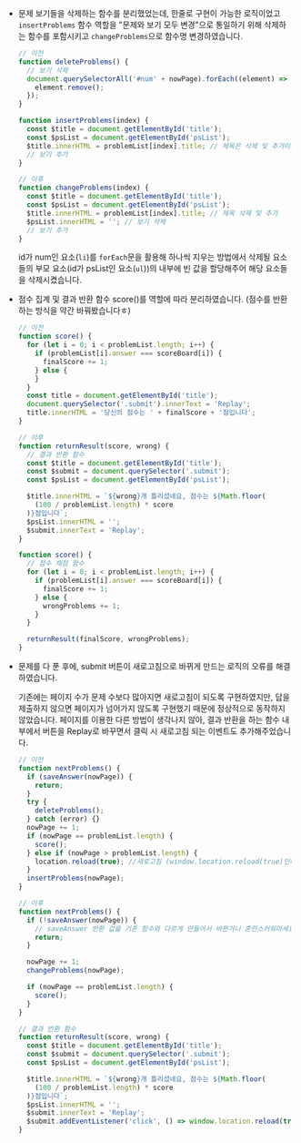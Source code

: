 - 문제 보기들을 삭제하는 함수를 분리했었는데, 한줄로 구현이 가능한 로직이었고 `insertProblems` 함수 역할을 "문제와 보기 모두 변경"으로 통일하기 위해 삭제하는 함수를 포함시키고 `changeProblems`으로 함수명 변경하였습니다.

  ```js
  // 이전
  function deleteProblems() {
    // 보기 삭제
    document.querySelectorAll('#num' + nowPage).forEach((element) => {
      element.remove();
    });
  }

  function insertProblems(index) {
    const $title = document.getElementById('title');
    const $psList = document.getElementById('psList');
    $title.innerHTML = problemList[index].title; // 제목은 삭제 및 추가이지만
    // 보기 추가																		// 보기는 추가만 하는 로직이었음
  }
  ```

  ```js
  // 이후
  function changeProblems(index) {
    const $title = document.getElementById('title');
    const $psList = document.getElementById('psList');
    $title.innerHTML = problemList[index].title; // 제목 삭제 및 추가
    $psList.innerHTML = ''; // 보기 삭제
    // 보기 추가
  }
  ```

  id가 num인 요소(`li`)를 `forEach`문을 활용해 하나씩 지우는 방법에서 삭제될 요소들의 부모 요소(id가 psList인 요소(`ul`))의 내부에 빈 값을 할당해주어 해당 요소들을 삭제시켰습니다.

- 점수 집계 및 결과 반환 함수 score()를 역할에 따라 분리하였습니다. (점수를 반환하는 방식을 약간 바꿔봤습니다ㅎ)

  ```js
  // 이전
  function score() {
    for (let i = 0; i < problemList.length; i++) {
      if (problemList[i].answer === scoreBoard[i]) {
        finalScore += 1;
      } else {
      }
    }
    const title = document.getElementById('title');
    document.querySelector('.submit').innerText = 'Replay';
    title.innerHTML = '당신의 점수는 ' + finalScore + '점입니다';
  }
  ```

  ```js
  // 이후
  function returnResult(score, wrong) {
    // 결과 반환 함수
    const $title = document.getElementById('title');
    const $submit = document.querySelector('.submit');
    const $psList = document.getElementById('psList');

    $title.innerHTML = `${wrong}개 틀리셨네요, 점수는 ${Math.floor(
      (100 / problemList.length) * score
    )}점입니다`;
    $psList.innerHTML = '';
    $submit.innerText = 'Replay';
  }

  function score() {
    // 점수 채점 함수
    for (let i = 0; i < problemList.length; i++) {
      if (problemList[i].answer === scoreBoard[i]) {
        finalScore += 1;
      } else {
        wrongProblems += 1;
      }
    }

    returnResult(finalScore, wrongProblems);
  }
  ```

- 문제를 다 푼 후에, submit 버튼이 새로고침으로 바뀌게 만드는 로직의 오류를 해결하였습니다.

  기존에는 페이지 수가 문제 수보다 많아지면 새로고침이 되도록 구현하였지만, 답을 제출하지 않으면 페이지가 넘어가지 않도록 구현했기 때문에 정상적으로 동작하지 않았습니다. 페이지를 이용한 다른 방법이 생각나지 않아, 결과 반환을 하는 함수 내부에서 버튼을 Replay로 바꾸면서 클릭 시 새로고침 되는 이벤트도 추가해주었습니다.

  ```js
  // 이전
  function nextProblems() {
    if (saveAnswer(nowPage)) {
      return;
    }
    try {
      deleteProblems();
    } catch (error) {}
    nowPage += 1;
    if (nowPage == problemList.length) {
      score();
    } else if (nowPage > problemList.length) {
      location.reload(true); //새로고침 (window.location.reload(true)인데 오타인듯!)
    }
    insertProblems(nowPage);
  }
  ```

  ```js
  // 이후
  function nextProblems() {
    if (!saveAnswer(nowPage)) {
      // saveAnswer 반환 값을 기존 함수와 다르게 만들어서 바뀐거니 혼란스러워마세요ㅎ
      return;
    }

    nowPage += 1;
    changeProblems(nowPage);

    if (nowPage == problemList.length) {
      score();
    }
  }

  // 결과 반환 함수
  function returnResult(score, wrong) {
    const $title = document.getElementById('title');
    const $submit = document.querySelector('.submit');
    const $psList = document.getElementById('psList');

    $title.innerHTML = `${wrong}개 틀리셨네요, 점수는 ${Math.floor(
      (100 / problemList.length) * score
    )}점입니다`;
    $psList.innerHTML = '';
    $submit.innerText = 'Replay';
    $submit.addEventListener('click', () => window.location.reload(true)); // 클릭 시 새로고침 이벤트 추가
  }
  ```
